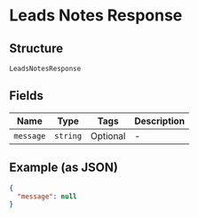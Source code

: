 
# Leads Notes Response

## Structure

`LeadsNotesResponse`

## Fields

| Name | Type | Tags | Description |
|  --- | --- | --- | --- |
| `message` | `string` | Optional | - |

## Example (as JSON)

```json
{
  "message": null
}
```

